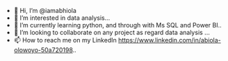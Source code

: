 - 👋 Hi, I’m @iamabhiola
- 👀 I’m interested in data analysis...
- 🌱 I’m currently learning python, and through with Ms SQL and Power BI..
- 💞️ I’m looking to collaborate on any project as regard data analysis ...
- 📫 How to reach me on my LinkedIn https://www.linkedin.com/in/abiola-olowoyo-50a720198..

<!---
iamabhiola/iamabhiola is a ✨ special ✨ repository because its `README.md` (this file) appears on your GitHub profile.
You can click the Preview link to take a look at your changes.
--->
